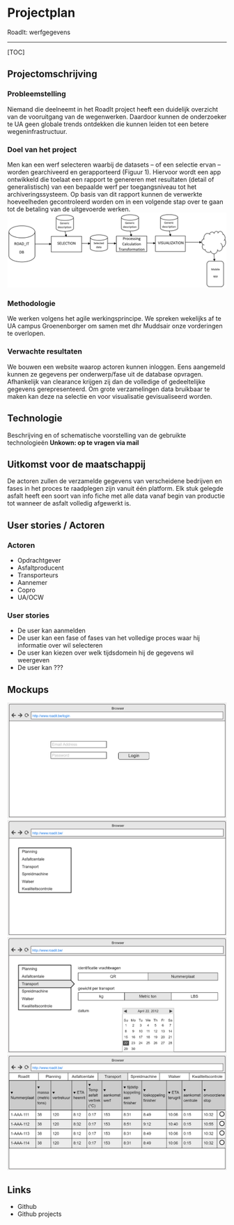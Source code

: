 # Projectplan

RoadIt: werfgegevens


----

[TOC]

## Projectomschrijving
### Probleemstelling

Niemand die deelneemt in het RoadIt project heeft een duidelijk overzicht van de vooruitgang van de wegenwerken. Daardoor kunnen de onderzoeker te UA geen globale trends ontdekken die kunnen leiden tot een betere wegeninfrastructuur.

### Doel van het project

Men kan een werf selecteren waarbij de datasets – of een selectie ervan – worden gearchiveerd en gerapporteerd (Figuur 1). Hiervoor wordt een app ontwikkeld die toelaat een rapport te genereren met resultaten (detail of generalistisch) van een bepaalde werf per toegangsniveau tot het archiveringssysteem. Op basis van dit rapport kunnen de verwerkte hoeveelheden gecontroleerd worden om in een volgende stap over te gaan tot de betaling van de uitgevoerde werken.
![Figuur 1](https://raw.githubusercontent.com/JellePauchet/RoadIt/master/documantation/img/projectplanFig1.PNG)

### Methodologie

We werken volgens het agile werkingsprincipe. We spreken wekelijks af te UA campus Groenenborger om samen met dhr Muddsair onze vorderingen te overlopen.

### Verwachte resultaten

We bouwen een website waarop actoren kunnen inloggen. Eens aangemeld kunnen ze gegevens per onderwerp/fase uit de database opvragen. Afhankelijk van clearance krijgen zij dan de volledige of gedeeltelijke gegevens gerepresenteerd. Om grote verzamelingen data bruikbaar te maken kan deze na selectie en voor visualisatie gevisualiseerd worden.


## Technologie

Beschrijving en of schematische voorstelling van de gebruikte technologieën
	**Unkown: op te vragen via mail**

## Uitkomst voor de maatschappij

De actoren zullen de verzamelde gegevens van verscheidene bedrijven en fases in het proces te raadplegen zijn vanuit één platform. Elk stuk gelegde asfalt heeft een soort van info fiche met alle data vanaf begin van productie tot wanneer de asfalt volledig afgewerkt is.

## User stories / Actoren
### Actoren
- Opdrachtgever
- Asfaltproducent
- Transporteurs
- Aannemer
- Copro
- UA/OCW

### User stories
- De user kan aanmelden
- De user kan een fase of fases van het volledige proces waar hij informatie over wil selecteren
- De user kan kiezen over welk tijdsdomein hij de gegevens wil weergeven
- De user kan ???

## Mockups
![Figuur 2](https://raw.githubusercontent.com/JellePauchet/RoadIt/master/documantation/img/projectplanFig2.PNG)
![Figuur 3](https://raw.githubusercontent.com/JellePauchet/RoadIt/master/documantation/img/projectplanFig3.PNG)
![Figuur 4](https://raw.githubusercontent.com/JellePauchet/RoadIt/master/documantation/img/projectplanFig4.PNG)
![Figuur 5](https://raw.githubusercontent.com/JellePauchet/RoadIt/master/documantation/img/projectplanFig5.PNG)

## Links

-	Github
-	Github projects

